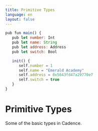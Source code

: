 ```yaml
---
title: Primitive Types
language: en
layout: false
---
```


```js
pub fun main() {
   pub let number: Int
   pub let name: String
   pub let address: Address
   pub let switch: Bool

   init() {
      self.number = 1
      self.name = "Emerald Academy"
      self.address = 0x5643fd47a29770e7
      self.switch = true
   }
}
```

# Primitive Types

Some of the basic types in Cadence.
